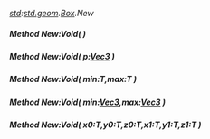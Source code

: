 _[std](../../modules/std/std-module.md):[std.geom](../../modules/std/std-geom.md).[Box<T>](../../modules/std/std-geom-box.md).New_
##### Method New:Void(  )
##### Method New:Void( p:[Vec3](../../modules/std/std-geom-vec3.md)<T> )
##### Method New:Void( min:T,max:T )
##### Method New:Void( min:[Vec3](../../modules/std/std-geom-vec3.md)<T>,max:[Vec3](../../modules/std/std-geom-vec3.md)<T> )
##### Method New:Void( x0:T,y0:T,z0:T,x1:T,y1:T,z1:T )

